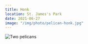 ```yaml
---
title: Honk
location: St. James's Park
date: 2021-06-27
image: "/img/photo/pelican-honk.jpg"
---
```


![Two pelicans](/img/photo/pelican-honk.jpg)
